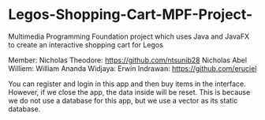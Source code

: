 # Legos-Shopping-Cart-MPF-Project-
Multimedia Programming Foundation project which uses Java and JavaFX to create an interactive shopping cart for Legos

Member:
Nicholas Theodore: https://github.com/ntsunib28
Nicholas Abel Williem: 
William Ananda Widjaya: 
Erwin Indrawan: https://github.com/eruciel

You can register and login in this app and then buy items in the interface. However, if we close the app, the data inside will be reset.
This is because we do not use a database for this app, but we use a vector as its static database.

